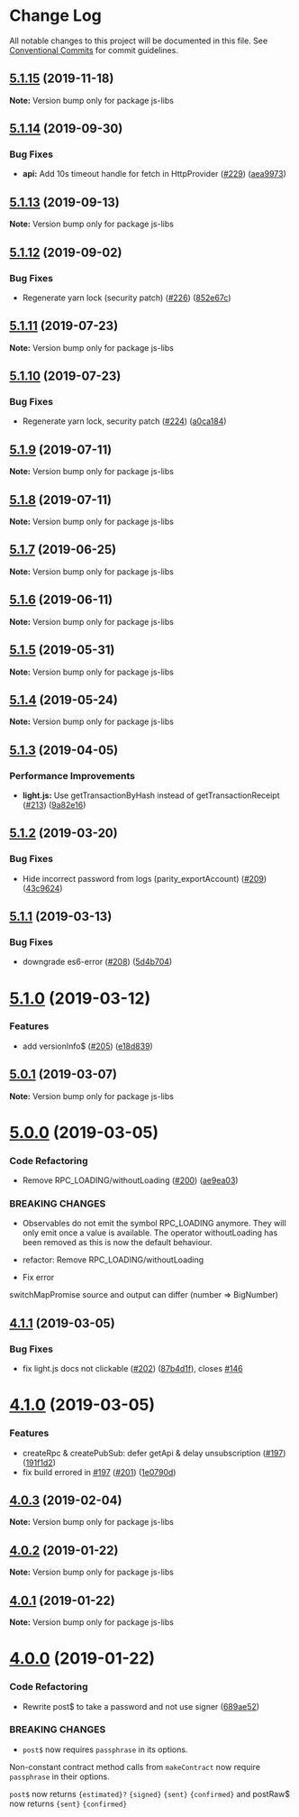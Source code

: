 # Change Log

All notable changes to this project will be documented in this file.
See [Conventional Commits](https://conventionalcommits.org) for commit guidelines.

## [5.1.15](https://github.com/paritytech/js-libs/compare/v5.1.14...v5.1.15) (2019-11-18)

**Note:** Version bump only for package js-libs





## [5.1.14](https://github.com/paritytech/js-libs/compare/v5.1.13...v5.1.14) (2019-09-30)


### Bug Fixes

* **api:** Add 10s timeout handle for fetch in HttpProvider ([#229](https://github.com/paritytech/js-libs/issues/229)) ([aea9973](https://github.com/paritytech/js-libs/commit/aea9973))





## [5.1.13](https://github.com/paritytech/js-libs/compare/v5.1.12...v5.1.13) (2019-09-13)

**Note:** Version bump only for package js-libs





## [5.1.12](https://github.com/paritytech/js-libs/compare/v5.1.11...v5.1.12) (2019-09-02)


### Bug Fixes

* Regenerate yarn lock (security patch) ([#226](https://github.com/paritytech/js-libs/issues/226)) ([852e67c](https://github.com/paritytech/js-libs/commit/852e67c))





## [5.1.11](https://github.com/paritytech/js-libs/compare/v5.1.10...v5.1.11) (2019-07-23)

**Note:** Version bump only for package js-libs





## [5.1.10](https://github.com/paritytech/js-libs/compare/v5.1.9...v5.1.10) (2019-07-23)


### Bug Fixes

* Regenerate yarn lock, security patch ([#224](https://github.com/paritytech/js-libs/issues/224)) ([a0ca184](https://github.com/paritytech/js-libs/commit/a0ca184))





## [5.1.9](https://github.com/paritytech/js-libs/compare/v5.1.8...v5.1.9) (2019-07-11)

**Note:** Version bump only for package js-libs





## [5.1.8](https://github.com/paritytech/js-libs/compare/v5.1.7...v5.1.8) (2019-07-11)

**Note:** Version bump only for package js-libs





## [5.1.7](https://github.com/paritytech/js-libs/compare/v5.1.6...v5.1.7) (2019-06-25)

**Note:** Version bump only for package js-libs





## [5.1.6](https://github.com/paritytech/js-libs/compare/v5.1.5...v5.1.6) (2019-06-11)

**Note:** Version bump only for package js-libs





## [5.1.5](https://github.com/paritytech/js-libs/compare/v5.1.4...v5.1.5) (2019-05-31)

**Note:** Version bump only for package js-libs





## [5.1.4](https://github.com/paritytech/js-libs/compare/v5.1.3...v5.1.4) (2019-05-24)

**Note:** Version bump only for package js-libs





## [5.1.3](https://github.com/paritytech/js-libs/compare/v5.1.2...v5.1.3) (2019-04-05)


### Performance Improvements

* **light.js:** Use getTransactionByHash instead of getTransactionReceipt ([#213](https://github.com/paritytech/js-libs/issues/213)) ([9a82e16](https://github.com/paritytech/js-libs/commit/9a82e16))





## [5.1.2](https://github.com/paritytech/js-libs/compare/v5.1.1...v5.1.2) (2019-03-20)


### Bug Fixes

* Hide incorrect password from logs (parity_exportAccount) ([#209](https://github.com/paritytech/js-libs/issues/209)) ([43c9624](https://github.com/paritytech/js-libs/commit/43c9624))





## [5.1.1](https://github.com/paritytech/js-libs/compare/v5.1.0...v5.1.1) (2019-03-13)


### Bug Fixes

* downgrade es6-error ([#208](https://github.com/paritytech/js-libs/issues/208)) ([5d4b704](https://github.com/paritytech/js-libs/commit/5d4b704))





# [5.1.0](https://github.com/paritytech/js-libs/compare/v5.0.1...v5.1.0) (2019-03-12)


### Features

* add versionInfo$ ([#205](https://github.com/paritytech/js-libs/issues/205)) ([e18d839](https://github.com/paritytech/js-libs/commit/e18d839))





## [5.0.1](https://github.com/paritytech/js-libs/compare/v5.0.0...v5.0.1) (2019-03-07)

**Note:** Version bump only for package js-libs





# [5.0.0](https://github.com/paritytech/js-libs/compare/v4.1.1...v5.0.0) (2019-03-05)


### Code Refactoring

* Remove RPC_LOADING/withoutLoading ([#200](https://github.com/paritytech/js-libs/issues/200)) ([ae9ea03](https://github.com/paritytech/js-libs/commit/ae9ea03))


### BREAKING CHANGES

* Observables do not emit the symbol RPC_LOADING anymore. They will
only emit once a value is available. The operator withoutLoading
has been removed as this is now the default behaviour.

* refactor: Remove RPC_LOADING/withoutLoading

* Fix error

switchMapPromise source and output can differ (number => BigNumber)





## [4.1.1](https://github.com/paritytech/js-libs/compare/v4.1.0...v4.1.1) (2019-03-05)


### Bug Fixes

* fix light.js docs not clickable ([#202](https://github.com/paritytech/js-libs/issues/202)) ([87b4d1f](https://github.com/paritytech/js-libs/commit/87b4d1f)), closes [#146](https://github.com/paritytech/js-libs/issues/146)





# [4.1.0](https://github.com/paritytech/js-libs/compare/v4.0.3...v4.1.0) (2019-03-05)


### Features

* createRpc & createPubSub: defer getApi & delay unsubscription ([#197](https://github.com/paritytech/js-libs/issues/197)) ([191f1d2](https://github.com/paritytech/js-libs/commit/191f1d2))
* fix build errored in [#197](https://github.com/paritytech/js-libs/issues/197) ([#201](https://github.com/paritytech/js-libs/issues/201)) ([1e0790d](https://github.com/paritytech/js-libs/commit/1e0790d))





## [4.0.3](https://github.com/paritytech/js-libs/compare/v4.0.2...v4.0.3) (2019-02-04)

**Note:** Version bump only for package js-libs





## [4.0.2](https://github.com/paritytech/js-libs/compare/v4.0.1...v4.0.2) (2019-01-22)

**Note:** Version bump only for package js-libs





## [4.0.1](https://github.com/paritytech/js-libs/compare/v4.0.0...v4.0.1) (2019-01-22)

**Note:** Version bump only for package js-libs





# [4.0.0](https://github.com/paritytech/js-libs/compare/v3.0.31...v4.0.0) (2019-01-22)


### Code Refactoring

* Rewrite post$ to take a password and not use signer ([689ae52](https://github.com/paritytech/js-libs/commit/689ae52))


### BREAKING CHANGES

* `post$` now requires `passphrase` in its options.

Non-constant contract method calls from `makeContract` now require `passphrase` in their options.

`post$` now returns `{estimated}?` `{signed}` `{sent}` `{confirmed}` and postRaw$ now returns `{sent}` `{confirmed}`

